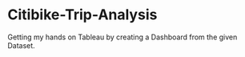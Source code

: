 # Citibike-Trip-Analysis
Getting my hands on Tableau by creating a Dashboard from the given Dataset.
